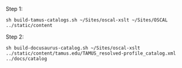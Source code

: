 Step 1:

`sh build-tamus-catalogs.sh ~/Sites/oscal-xslt ~/Sites/OSCAL ../static/content`

Step 2:

`sh build-docusaurus-catalog.sh ~/Sites/oscal-xslt ../static/content/tamus.edu/TAMUS_resolved-profile_catalog.xml ../docs/catalog`
